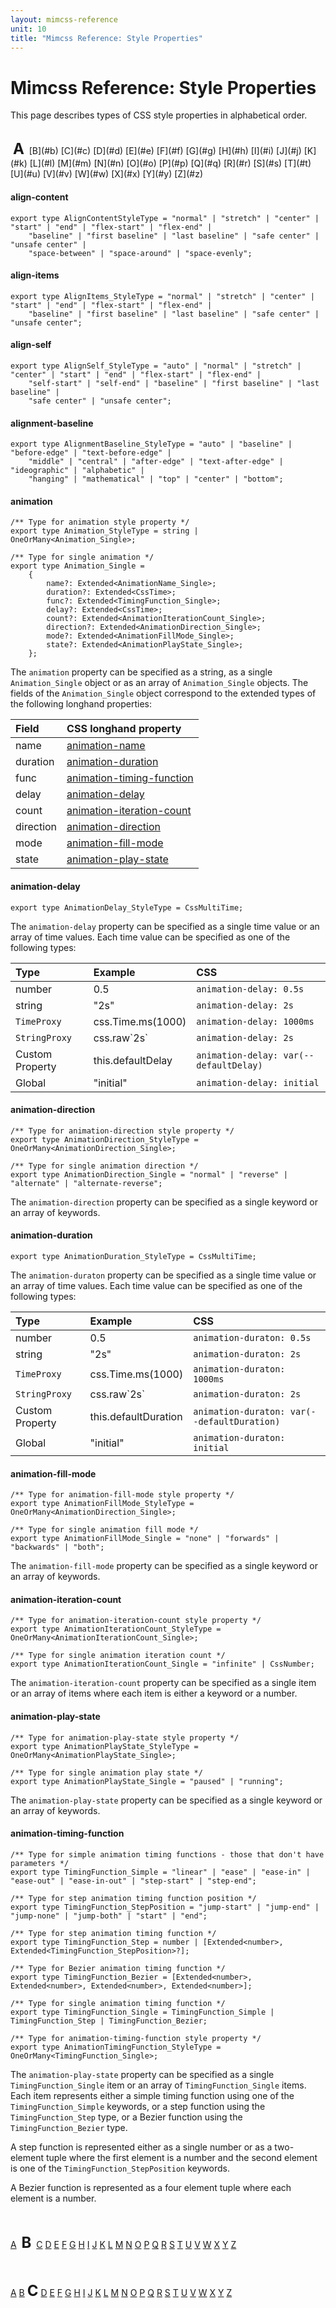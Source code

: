 ```yaml
---
layout: mimcss-reference
unit: 10
title: "Mimcss Reference: Style Properties"
---
```


# Mimcss Reference: Style Properties

This page describes types of CSS style properties in alphabetical order.

<style>
.hdr { font-size: 24px; font-weight: bold; }
</style>

<br/>
&nbsp;<span id="a" class="hdr">A</span>&nbsp;  [B](#b) [C](#c) [D](#d) [E](#e) [F](#f) [G](#g) [H](#h) [I](#i) [J](#j) [K](#k) [L](#l) [M](#m) [N](#n) [O](#o) [P](#p) [Q](#q) [R](#r) [S](#s) [T](#t) [U](#u) [V](#v) [W](#w) [X](#x) [Y](#y) [Z](#z)

#### align-content

```tsx
export type AlignContentStyleType = "normal" | "stretch" | "center" | "start" | "end" | "flex-start" | "flex-end" |
    "baseline" | "first baseline" | "last baseline" | "safe center" | "unsafe center" |
    "space-between" | "space-around" | "space-evenly";
```

#### align-items

```tsx
export type AlignItems_StyleType = "normal" | "stretch" | "center" | "start" | "end" | "flex-start" | "flex-end" |
    "baseline" | "first baseline" | "last baseline" | "safe center" | "unsafe center";
```

#### align-self

```tsx
export type AlignSelf_StyleType = "auto" | "normal" | "stretch" | "center" | "start" | "end" | "flex-start" | "flex-end" |
    "self-start" | "self-end" | "baseline" | "first baseline" | "last baseline" |
    "safe center" | "unsafe center";
```

#### alignment-baseline

```tsx
export type AlignmentBaseline_StyleType = "auto" | "baseline" | "before-edge" | "text-before-edge" |
    "middle" | "central" | "after-edge" | "text-after-edge" | "ideographic" | "alphabetic" |
    "hanging" | "mathematical" | "top" | "center" | "bottom";
```

#### animation

```tsx
/** Type for animation style property */
export type Animation_StyleType = string | OneOrMany<Animation_Single>;

/** Type for single animation */
export type Animation_Single =
    {
        name?: Extended<AnimationName_Single>;
        duration?: Extended<CssTime>;
        func?: Extended<TimingFunction_Single>;
        delay?: Extended<CssTime>;
        count?: Extended<AnimationIterationCount_Single>;
        direction?: Extended<AnimationDirection_Single>;
        mode?: Extended<AnimationFillMode_Single>;
        state?: Extended<AnimationPlayState_Single>;
    };
```

The `animation` property can be specified as a string, as a single `Animation_Single` object or as an array of `Animation_Single` objects. The fields of the `Animation_Single` object correspond to the extended types of the following longhand properties:

| Field | CSS longhand property |
| :--- | :--- |
| name | [animation-name](#animation-name) |
| duration | [animation-duration](#animation-duration) |
| func | [animation-timing-function](#animation-timing-function) |
| delay | [animation-delay](#animation-delay) |
| count | [animation-iteration-count](#animation-iteration-count) |
| direction | [animation-direction](#animation-direction) |
| mode | [animation-fill-mode](#animation-fill-mode) |
| state | [animation-play-state](#animation-play-state) |

#### animation-delay

```tsx
export type AnimationDelay_StyleType = CssMultiTime;
```

The `animation-delay` property can be specified as a single time value or an array of time values. Each time value can be specified as one of the following types:

| Type | Example | CSS |
| :--- | :--- | :--- |
| number | 0.5 | `animation-delay: 0.5s` |
| string | "2s" | `animation-delay: 2s` |
| `TimeProxy` | css.Time.ms(1000) | `animation-delay: 1000ms` |
| `StringProxy` | css.raw\`2s\` | `animation-delay: 2s` |
| Custom Property | this.defaultDelay | `animation-delay: var(--defaultDelay)` |
| Global | "initial" | `animation-delay: initial` |

#### animation-direction

```tsx
/** Type for animation-direction style property */
export type AnimationDirection_StyleType = OneOrMany<AnimationDirection_Single>;

/** Type for single animation direction */
export type AnimationDirection_Single = "normal" | "reverse" | "alternate" | "alternate-reverse";
```

The `animation-direction` property can be specified as a single keyword or an array of keywords.

#### animation-duration

```tsx
export type AnimationDuration_StyleType = CssMultiTime;
```

The `animation-duraton` property can be specified as a single time value or an array of time values. Each time value can be specified as one of the following types:

| Type | Example | CSS |
| :--- | :--- | :--- |
| number | 0.5 | `animation-duraton: 0.5s` |
| string | "2s" | `animation-duraton: 2s` |
| `TimeProxy` | css.Time.ms(1000) | `animation-duraton: 1000ms` |
| `StringProxy` | css.raw\`2s\` | `animation-duraton: 2s` |
| Custom Property | this.defaultDuration | `animation-duraton: var(--defaultDuration)` |
| Global | "initial" | `animation-duraton: initial` |

#### animation-fill-mode

```tsx
/** Type for animation-fill-mode style property */
export type AnimationFillMode_StyleType = OneOrMany<AnimationDirection_Single>;

/** Type for single animation fill mode */
export type AnimationFillMode_Single = "none" | "forwards" | "backwards" | "both";
```

The `animation-fill-mode` property can be specified as a single keyword or an array of keywords.

#### animation-iteration-count

```tsx
/** Type for animation-iteration-count style property */
export type AnimationIterationCount_StyleType = OneOrMany<AnimationIterationCount_Single>;

/** Type for single animation iteration count */
export type AnimationIterationCount_Single = "infinite" | CssNumber;
```

The `animation-iteration-count` property can be specified as a single item or an array of items where each item is either a keyword or a number.

#### animation-play-state

```tsx
/** Type for animation-play-state style property */
export type AnimationPlayState_StyleType = OneOrMany<AnimationPlayState_Single>;

/** Type for single animation play state */
export type AnimationPlayState_Single = "paused" | "running";
```

The `animation-play-state` property can be specified as a single keyword or an array of keywords.

#### animation-timing-function

```tsx
/** Type for simple animation timing functions - those that don't have parameters */
export type TimingFunction_Simple = "linear" | "ease" | "ease-in" | "ease-out" | "ease-in-out" | "step-start" | "step-end";

/** Type for step animation timing function position */
export type TimingFunction_StepPosition = "jump-start" | "jump-end" | "jump-none" | "jump-both" | "start" | "end";

/** Type for step animation timing function */
export type TimingFunction_Step = number | [Extended<number>, Extended<TimingFunction_StepPosition>?];

/** Type for Bezier animation timing function */
export type TimingFunction_Bezier = [Extended<number>, Extended<number>, Extended<number>, Extended<number>];

/** Type for single animation timing function */
export type TimingFunction_Single = TimingFunction_Simple | TimingFunction_Step | TimingFunction_Bezier;

/** Type for animation-timing-function style property */
export type AnimationTimingFunction_StyleType = OneOrMany<TimingFunction_Single>;
```

The `animation-play-state` property can be specified as a single `TimingFunction_Single` item or an array of `TimingFunction_Single` items. Each item represents either a simple timing function using one of the `TimingFunction_Simple` keywords, or a step function using the `TimingFunction_Step` type, or a Bezier function using the `TimingFunction_Bezier` type.

A step function is represented either as a single number or as a two-element tuple where the first element is a number and the second element is one of the `TimingFunction_StepPosition` keywords.

A Bezier function is represented as a four element tuple where each element is a number.



<br/><br/>
[A](#a) &nbsp;<span id="b" class="hdr">B</span>&nbsp; [C](#c) [D](#d) [E](#e) [F](#f) [G](#g) [H](#h) [I](#i) [J](#j) [K](#k) [L](#l) [M](#m) [N](#n) [O](#o) [P](#p) [Q](#q) [R](#r) [S](#s) [T](#t) [U](#u) [V](#v) [W](#w) [X](#x) [Y](#y) [Z](#z)



<br/><br/>
[A](#a) [B](#b) <span id="c" class="hdr">C</span> [D](#d) [E](#e) [F](#f) [G](#g) [H](#h) [I](#i) [J](#j) [K](#k) [L](#l) [M](#m) [N](#n) [O](#o) [P](#p) [Q](#q) [R](#r) [S](#s) [T](#t) [U](#u) [V](#v) [W](#w) [X](#x) [Y](#y) [Z](#z)


